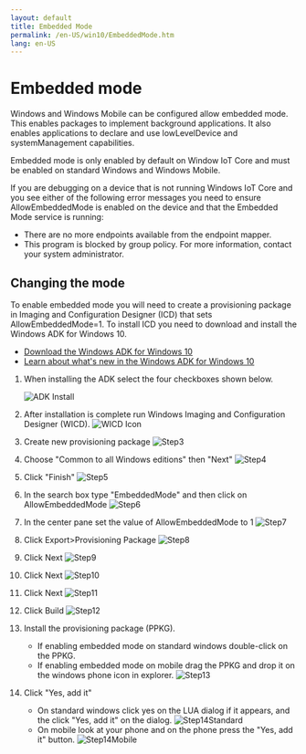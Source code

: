 ```yaml
---
layout: default
title: Embedded Mode
permalink: /en-US/win10/EmbeddedMode.htm
lang: en-US
---
```


# Embedded mode

Windows and Windows Mobile can be configured allow embedded mode. This enables packages to implement background applications.  It also enables applications to declare and use lowLevelDevice and systemManagement capabilities.

Embedded mode is only enabled by default on Window IoT Core and must be enabled on standard Windows and Windows Mobile.

If you are debugging on a device that is not running Windows IoT Core and you see either of the following error messages you need to ensure AllowEmbeddedMode is enabled on the device and that the Embedded Mode service is running:
* There are no more endpoints available from the endpoint mapper.
* This program is blocked by group policy. For more information, contact your system administrator.

## Changing the mode
To enable embedded mode you will need to create a provisioning package in Imaging and Configuration Designer (ICD) that sets AllowEmbeddedMode=1.  To install ICD you need to download and install the Windows ADK for Windows 10.

* <a href="http://go.microsoft.com/fwlink/p/?LinkId=526740">Download the Windows ADK for Windows 10</a>
* <a href="https://msdn.microsoft.com/library/windows/hardware/dn927348(v=vs.85).aspx">Learn about what's new in the Windows ADK for Windows 10</a>

1. When installing the ADK select the four checkboxes shown below.

    ![ADK Install]({{site.baseurl}}/Resources/images/EmbeddedMode/ICD.png)

2. After installation is complete run Windows Imaging and Configuration Designer (WICD).
    ![WICD Icon]({{site.baseurl}}/Resources/images/EmbeddedMode/WICD_Icon.png)

3. Create new provisioning package
    ![Step3]({{site.baseurl}}/Resources/images/EmbeddedMode/Step3.png)

4. Choose "Common to all Windows editions" then "Next"
    ![Step4]({{site.baseurl}}/Resources/images/EmbeddedMode/Step4.png)

5. Click "Finish"
    ![Step5]({{site.baseurl}}/Resources/images/EmbeddedMode/Step5.png)

6. In the search box type "EmbeddedMode" and then click on AllowEmbeddedMode
    ![Step6]({{site.baseurl}}/Resources/images/EmbeddedMode/Step6.png)

7. In the center pane set the value of AllowEmbeddedMode to 1
    ![Step7]({{site.baseurl}}/Resources/images/EmbeddedMode/Step7.png)

8. Click Export>Provisioning Package
    ![Step8]({{site.baseurl}}/Resources/images/EmbeddedMode/Step8.png)

9. Click Next
    ![Step9]({{site.baseurl}}/Resources/images/EmbeddedMode/Step9.png)

10. Click Next
    ![Step10]({{site.baseurl}}/Resources/images/EmbeddedMode/Step10.png)

11. Click Next
    ![Step11]({{site.baseurl}}/Resources/images/EmbeddedMode/Step11.png)

12. Click Build
    ![Step12]({{site.baseurl}}/Resources/images/EmbeddedMode/Step12.png)

13. Install the provisioning package (PPKG).
    * If enabling embedded mode on standard windows double-click on the PPKG. 
    * If enabling embedded mode on mobile drag the PPKG and drop it on the windows phone icon in explorer.
    ![Step13]({{site.baseurl}}/Resources/images/EmbeddedMode/Step13.png)

14. Click "Yes, add it"
    * On standard windows click yes on the LUA dialog if it appears, and the click "Yes, add it" on the dialog.
    ![Step14Standard]({{site.baseurl}}/Resources/images/EmbeddedMode/Step14Standard.png)
    * On mobile look at your phone and on the phone press the "Yes, add it" button.
    ![Step14Mobile]({{site.baseurl}}/Resources/images/EmbeddedMode/Step14Mobile.png)
